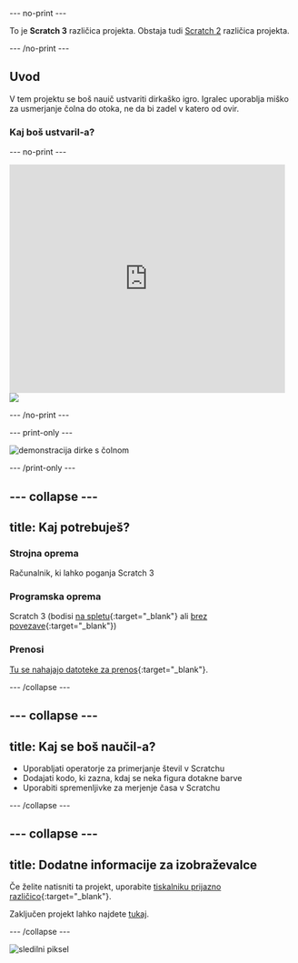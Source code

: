 --- no-print ---

To je **Scratch 3** različica projekta. Obstaja tudi [Scratch 2](https://projects.raspberrypi.org/en/projects/boat-race-scratch2) različica projekta.

--- /no-print ---

## Uvod

V tem projektu se boš nauič ustvariti dirkaško igro. Igralec uporablja miško za usmerjanje čolna do otoka, ne da bi zadel v katero od ovir.

### Kaj boš ustvaril-a?

--- no-print ---

<div class="scratch-preview">
  <iframe allowtransparency="true" width="485" height="402" src="https://scratch.mit.edu/projects/embed/369014069/?autostart=false" frameborder="0" scrolling="no"></iframe>
  <img src="images/boat_race_demo.png">
</div>

--- /no-print ---

--- print-only ---

![demonstracija dirke s čolnom](images/boat_race_demo.png)

--- /print-only ---

--- collapse ---
---
title: Kaj potrebuješ?
---
### Strojna oprema

Računalnik, ki lahko poganja Scratch 3

### Programska oprema

Scratch 3 (bodisi [na spletu](https://rpf.io/scratchon){:target="_blank"} ali [brez povezave](https://rpf.io/scratchoff){:target="_blank"})

### Prenosi

[Tu se nahajajo datoteke za prenos](https://rpf.io/p/sl-SI/boat-race-go){:target="_blank"}.

--- /collapse ---

--- collapse ---
---
title: Kaj se boš naučil-a?
---
- Uporabljati operatorje za primerjanje števil v Scratchu
- Dodajati kodo, ki zazna, kdaj se neka figura dotakne barve
- Uporabiti spremenljivke za merjenje časa v Scratchu

--- /collapse ---

--- collapse ---
---
title: Dodatne informacije za izobraževalce
---
Če želite natisniti ta projekt, uporabite [tiskalniku prijazno različico](https://projects.raspberrypi.org/sl-SI/projects/boat-race/print){:target="_blank"}.

Zaključen projekt lahko najdete [tukaj](https://rpf.io/p/sl-SI/boat-race-get).

--- /collapse ---

![sledilni piksel](https://code.org/api/hour/begin_codeclub_boatrace.png)
